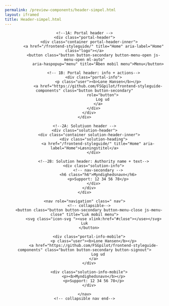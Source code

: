 ```yaml
--- 
permalink: /preview-components/header-simpel.html
layout: iframed 
title: Header-simpel.html
---
```

<header class="header header-extended" role="banner">

    <!--1A: Portal header -->
    <div class="portal-header">
        <div class="container portal-header-inner">
            <a href="/frontend-styleguide/" title="Home" aria-label="Home" class="logo"></a>
            <button class="button button-secondary button-menu-open js-menu-open ml-auto"
                aria-haspopup="menu" title="Åben mobil menu">Menu</button>

            <!-- 1B: Portal header: info + actions-->
            <div class="portal-info">
                <p class="user"><b>Lone Hansen</b></p>
                <a href="https://github.com/FSGpilot/frontend-styleguide-components" class="button button-secondary"
                    role="button">
                    Log ud
                </a>
            </div>
        </div>
    </div>

    <!--2A: Solutiuon header -->
    <div class="solution-header">
        <div class="container solution-header-inner">
            <div class="solution-heading">
                <a href="/frontend-styleguide/" title="Home" aria-label="Home">Løsningstitel</a>
            </div>

            <!--2B: Solution header: Authority name + text-->
            <div class="solution-info">
                <!-- nav-secondary -->
                <h6 class="h6">Myndighedsnavn</h6>
                <p>Support: 12 34 56 78</p>
            </div>
        </div>
    </div>

    <nav role="navigation" class=" nav">
        <!-- collapsible-->
        <button class="button button-secondary button-menu-close js-menu-close" title="Luk mobil menu">
            <svg class="icon-svg "><use xlink:href="#close"></use></svg> Luk
        </button>

        <div class="portal-info-mobile">
            <p class="user"><b>Lone Hansen</b></p>
            <a href="https://github.com/FSGpilot/frontend-styleguide-components" class="button button-secondary button-signout">
                Log ud
            </a>
        </div>

        <div class="solution-info-mobile">
            <p><b>Myndighedsnavn</b></p>
            <p>Support: 12 34 56 78</p>
        </div>

    </nav>
    <!-- collapsible nav end-->
</header>
<div class="overlay"></div>